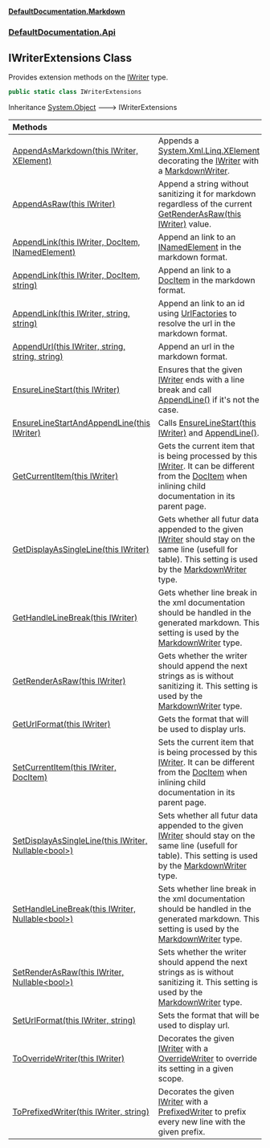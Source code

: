#### [DefaultDocumentation\.Markdown](../../../index.md 'index')
### [DefaultDocumentation\.Api](../../../index.md#DefaultDocumentation.Api 'DefaultDocumentation\.Api')

## IWriterExtensions Class

Provides extension methods on the [IWriter](https://github.com/Doraku/DefaultDocumentation/blob/master/documentation/api/DefaultDocumentation/Api/IWriter/index.md 'DefaultDocumentation\.Api\.IWriter') type\.

```csharp
public static class IWriterExtensions
```

Inheritance [System\.Object](https://learn.microsoft.com/en-us/dotnet/api/system.object 'System\.Object') &#129106; IWriterExtensions

| Methods | |
| :--- | :--- |
| [AppendAsMarkdown\(this IWriter, XElement\)](AppendAsMarkdown(thisIWriter,XElement).md 'DefaultDocumentation\.Api\.IWriterExtensions\.AppendAsMarkdown\(this DefaultDocumentation\.Api\.IWriter, System\.Xml\.Linq\.XElement\)') | Appends a [System\.Xml\.Linq\.XElement](https://learn.microsoft.com/en-us/dotnet/api/system.xml.linq.xelement 'System\.Xml\.Linq\.XElement') decorating the [IWriter](https://github.com/Doraku/DefaultDocumentation/blob/master/documentation/api/DefaultDocumentation/Api/IWriter/index.md 'DefaultDocumentation\.Api\.IWriter') with a [MarkdownWriter](../../Markdown/Writers/MarkdownWriter/index.md 'DefaultDocumentation\.Markdown\.Writers\.MarkdownWriter')\. |
| [AppendAsRaw\(this IWriter\)](AppendAsRaw(thisIWriter).md 'DefaultDocumentation\.Api\.IWriterExtensions\.AppendAsRaw\(this DefaultDocumentation\.Api\.IWriter\)') | Append a string without sanitizing it for markdown regardless of the current [GetRenderAsRaw\(this IWriter\)](GetRenderAsRaw(thisIWriter).md 'DefaultDocumentation\.Api\.IWriterExtensions\.GetRenderAsRaw\(this DefaultDocumentation\.Api\.IWriter\)') value\. |
| [AppendLink\(this IWriter, DocItem, INamedElement\)](AppendLink.md#DefaultDocumentation.Api.IWriterExtensions.AppendLink(thisDefaultDocumentation.Api.IWriter,DefaultDocumentation.Models.DocItem,INamedElement) 'DefaultDocumentation\.Api\.IWriterExtensions\.AppendLink\(this DefaultDocumentation\.Api\.IWriter, DefaultDocumentation\.Models\.DocItem, INamedElement\)') | Append an link to an [INamedElement](https://github.com/icsharpcode/ILSpy 'ICSharpCode\.Decompiler\.TypeSystem\.INamedElement') in the markdown format\. |
| [AppendLink\(this IWriter, DocItem, string\)](AppendLink.md#DefaultDocumentation.Api.IWriterExtensions.AppendLink(thisDefaultDocumentation.Api.IWriter,DefaultDocumentation.Models.DocItem,string) 'DefaultDocumentation\.Api\.IWriterExtensions\.AppendLink\(this DefaultDocumentation\.Api\.IWriter, DefaultDocumentation\.Models\.DocItem, string\)') | Append an link to a [DocItem](https://github.com/Doraku/DefaultDocumentation/blob/master/documentation/api/DefaultDocumentation/Models/DocItem/index.md 'DefaultDocumentation\.Models\.DocItem') in the markdown format\. |
| [AppendLink\(this IWriter, string, string\)](AppendLink.md#DefaultDocumentation.Api.IWriterExtensions.AppendLink(thisDefaultDocumentation.Api.IWriter,string,string) 'DefaultDocumentation\.Api\.IWriterExtensions\.AppendLink\(this DefaultDocumentation\.Api\.IWriter, string, string\)') | Append an link to an id using [UrlFactories](https://github.com/Doraku/DefaultDocumentation/blob/master/documentation/api/DefaultDocumentation/IGeneralContext/UrlFactories.md 'DefaultDocumentation\.IGeneralContext\.UrlFactories') to resolve the url in the markdown format\. |
| [AppendUrl\(this IWriter, string, string, string\)](AppendUrl(thisIWriter,string,string,string).md 'DefaultDocumentation\.Api\.IWriterExtensions\.AppendUrl\(this DefaultDocumentation\.Api\.IWriter, string, string, string\)') | Append an url in the markdown format\. |
| [EnsureLineStart\(this IWriter\)](EnsureLineStart(thisIWriter).md 'DefaultDocumentation\.Api\.IWriterExtensions\.EnsureLineStart\(this DefaultDocumentation\.Api\.IWriter\)') | Ensures that the given [IWriter](https://github.com/Doraku/DefaultDocumentation/blob/master/documentation/api/DefaultDocumentation/Api/IWriter/index.md 'DefaultDocumentation\.Api\.IWriter') ends with a line break and call [AppendLine\(\)](https://github.com/Doraku/DefaultDocumentation/blob/master/documentation/api/DefaultDocumentation/Api/IWriter/AppendLine().md 'DefaultDocumentation\.Api\.IWriter\.AppendLine') if it's not the case\. |
| [EnsureLineStartAndAppendLine\(this IWriter\)](EnsureLineStartAndAppendLine(thisIWriter).md 'DefaultDocumentation\.Api\.IWriterExtensions\.EnsureLineStartAndAppendLine\(this DefaultDocumentation\.Api\.IWriter\)') | Calls [EnsureLineStart\(this IWriter\)](EnsureLineStart(thisIWriter).md 'DefaultDocumentation\.Api\.IWriterExtensions\.EnsureLineStart\(this DefaultDocumentation\.Api\.IWriter\)') and [AppendLine\(\)](https://github.com/Doraku/DefaultDocumentation/blob/master/documentation/api/DefaultDocumentation/Api/IWriter/AppendLine().md 'DefaultDocumentation\.Api\.IWriter\.AppendLine')\. |
| [GetCurrentItem\(this IWriter\)](GetCurrentItem(thisIWriter).md 'DefaultDocumentation\.Api\.IWriterExtensions\.GetCurrentItem\(this DefaultDocumentation\.Api\.IWriter\)') | Gets the current item that is being processed by this [IWriter](https://github.com/Doraku/DefaultDocumentation/blob/master/documentation/api/DefaultDocumentation/Api/IWriter/index.md 'DefaultDocumentation\.Api\.IWriter')\. It can be different from the [DocItem](https://github.com/Doraku/DefaultDocumentation/blob/master/documentation/api/DefaultDocumentation/IPageContext/DocItem.md 'DefaultDocumentation\.IPageContext\.DocItem') when inlining child documentation in its parent page\. |
| [GetDisplayAsSingleLine\(this IWriter\)](GetDisplayAsSingleLine(thisIWriter).md 'DefaultDocumentation\.Api\.IWriterExtensions\.GetDisplayAsSingleLine\(this DefaultDocumentation\.Api\.IWriter\)') | Gets whether all futur data appended to the given [IWriter](https://github.com/Doraku/DefaultDocumentation/blob/master/documentation/api/DefaultDocumentation/Api/IWriter/index.md 'DefaultDocumentation\.Api\.IWriter') should stay on the same line \(usefull for table\)\. This setting is used by the [MarkdownWriter](../../Markdown/Writers/MarkdownWriter/index.md 'DefaultDocumentation\.Markdown\.Writers\.MarkdownWriter') type\. |
| [GetHandleLineBreak\(this IWriter\)](GetHandleLineBreak(thisIWriter).md 'DefaultDocumentation\.Api\.IWriterExtensions\.GetHandleLineBreak\(this DefaultDocumentation\.Api\.IWriter\)') | Gets whether line break in the xml documentation should be handled in the generated markdown\. This setting is used by the [MarkdownWriter](../../Markdown/Writers/MarkdownWriter/index.md 'DefaultDocumentation\.Markdown\.Writers\.MarkdownWriter') type\. |
| [GetRenderAsRaw\(this IWriter\)](GetRenderAsRaw(thisIWriter).md 'DefaultDocumentation\.Api\.IWriterExtensions\.GetRenderAsRaw\(this DefaultDocumentation\.Api\.IWriter\)') | Gets whether the writer should append the next strings as is without sanitizing it\. This setting is used by the [MarkdownWriter](../../Markdown/Writers/MarkdownWriter/index.md 'DefaultDocumentation\.Markdown\.Writers\.MarkdownWriter') type\. |
| [GetUrlFormat\(this IWriter\)](GetUrlFormat(thisIWriter).md 'DefaultDocumentation\.Api\.IWriterExtensions\.GetUrlFormat\(this DefaultDocumentation\.Api\.IWriter\)') | Gets the format that will be used to display urls\. |
| [SetCurrentItem\(this IWriter, DocItem\)](SetCurrentItem(thisIWriter,DocItem).md 'DefaultDocumentation\.Api\.IWriterExtensions\.SetCurrentItem\(this DefaultDocumentation\.Api\.IWriter, DefaultDocumentation\.Models\.DocItem\)') | Sets the current item that is being processed by this [IWriter](https://github.com/Doraku/DefaultDocumentation/blob/master/documentation/api/DefaultDocumentation/Api/IWriter/index.md 'DefaultDocumentation\.Api\.IWriter')\. It can be different from the [DocItem](https://github.com/Doraku/DefaultDocumentation/blob/master/documentation/api/DefaultDocumentation/IPageContext/DocItem.md 'DefaultDocumentation\.IPageContext\.DocItem') when inlining child documentation in its parent page\. |
| [SetDisplayAsSingleLine\(this IWriter, Nullable&lt;bool&gt;\)](SetDisplayAsSingleLine(thisIWriter,Nullable_bool_).md 'DefaultDocumentation\.Api\.IWriterExtensions\.SetDisplayAsSingleLine\(this DefaultDocumentation\.Api\.IWriter, System\.Nullable\<bool\>\)') | Sets whether all futur data appended to the given [IWriter](https://github.com/Doraku/DefaultDocumentation/blob/master/documentation/api/DefaultDocumentation/Api/IWriter/index.md 'DefaultDocumentation\.Api\.IWriter') should stay on the same line \(usefull for table\)\. This setting is used by the [MarkdownWriter](../../Markdown/Writers/MarkdownWriter/index.md 'DefaultDocumentation\.Markdown\.Writers\.MarkdownWriter') type\. |
| [SetHandleLineBreak\(this IWriter, Nullable&lt;bool&gt;\)](SetHandleLineBreak(thisIWriter,Nullable_bool_).md 'DefaultDocumentation\.Api\.IWriterExtensions\.SetHandleLineBreak\(this DefaultDocumentation\.Api\.IWriter, System\.Nullable\<bool\>\)') | Sets whether line break in the xml documentation should be handled in the generated markdown\. This setting is used by the [MarkdownWriter](../../Markdown/Writers/MarkdownWriter/index.md 'DefaultDocumentation\.Markdown\.Writers\.MarkdownWriter') type\. |
| [SetRenderAsRaw\(this IWriter, Nullable&lt;bool&gt;\)](SetRenderAsRaw(thisIWriter,Nullable_bool_).md 'DefaultDocumentation\.Api\.IWriterExtensions\.SetRenderAsRaw\(this DefaultDocumentation\.Api\.IWriter, System\.Nullable\<bool\>\)') | Sets whether the writer should append the next strings as is without sanitizing it\. This setting is used by the [MarkdownWriter](../../Markdown/Writers/MarkdownWriter/index.md 'DefaultDocumentation\.Markdown\.Writers\.MarkdownWriter') type\. |
| [SetUrlFormat\(this IWriter, string\)](SetUrlFormat(thisIWriter,string).md 'DefaultDocumentation\.Api\.IWriterExtensions\.SetUrlFormat\(this DefaultDocumentation\.Api\.IWriter, string\)') | Sets the format that will be used to display url\. |
| [ToOverrideWriter\(this IWriter\)](ToOverrideWriter(thisIWriter).md 'DefaultDocumentation\.Api\.IWriterExtensions\.ToOverrideWriter\(this DefaultDocumentation\.Api\.IWriter\)') | Decorates the given [IWriter](https://github.com/Doraku/DefaultDocumentation/blob/master/documentation/api/DefaultDocumentation/Api/IWriter/index.md 'DefaultDocumentation\.Api\.IWriter') with a [OverrideWriter](../../Markdown/Writers/OverrideWriter/index.md 'DefaultDocumentation\.Markdown\.Writers\.OverrideWriter') to override its setting in a given scope\. |
| [ToPrefixedWriter\(this IWriter, string\)](ToPrefixedWriter(thisIWriter,string).md 'DefaultDocumentation\.Api\.IWriterExtensions\.ToPrefixedWriter\(this DefaultDocumentation\.Api\.IWriter, string\)') | Decorates the given [IWriter](https://github.com/Doraku/DefaultDocumentation/blob/master/documentation/api/DefaultDocumentation/Api/IWriter/index.md 'DefaultDocumentation\.Api\.IWriter') with a [PrefixedWriter](../../Markdown/Writers/PrefixedWriter/index.md 'DefaultDocumentation\.Markdown\.Writers\.PrefixedWriter') to prefix every new line with the given prefix\. |
